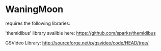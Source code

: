 WaningMoon
==========

requires the following libraries:

'themidibus' library availble here: https://github.com/sparks/themidibus

GSVideo Library: http://sourceforge.net/p/gsvideo/code/HEAD/tree/
